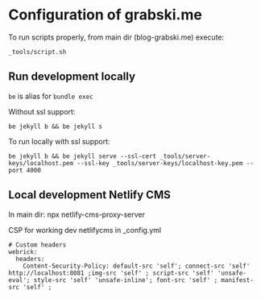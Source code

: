 # Configuration of grabski.me


To run scripts properly, from main dir (blog-grabski.me) execute:
```
_tools/script.sh
```

## Run development locally


`be` is alias for `bundle exec`

Without ssl support:
```
be jekyll b && be jekyll s
```

To run locally with ssl support:
```
be jekyll b && be jekyll serve --ssl-cert _tools/server-keys/localhost.pem --ssl-key _tools/server-keys/localhost-key.pem --port 4000
```

## Local development Netlify CMS 
In main dir:
npx netlify-cms-proxy-server


CSP for working dev netlifycms in _config.yml
```
# Custom headers
webrick:
  headers:
    Content-Security-Policy: default-src 'self'; connect-src 'self' http://localhost:8081 ;img-src 'self' ; script-src 'self' 'unsafe-eval'; style-src 'self' 'unsafe-inline'; font-src 'self' ; manifest-src 'self' ;
```